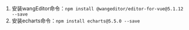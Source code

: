 
1. 安装wangEditor命令：`npm install @wangeditor/editor-for-vue@5.1.12 --save`
2. 安装echarts命令：`npm install echarts@5.5.0 --save`